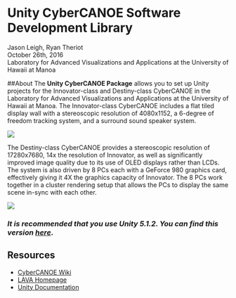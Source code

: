 # Unity CyberCANOE Software Development Library 

Jason Leigh, Ryan Theriot  
October 26th, 2016  
Laboratory for Advanced Visualizations and Applications at the University of Hawaii at Manoa  

##About
The **Unity CyberCANOE Package** allows you to set up Unity projects for the Innovator-class and Destiny-class CyberCANOE in the Laboratory for Advanced Visualizations and Applications at the University of Hawaii at Manoa. The Innovator-class CyberCANOE includes a flat tiled display wall with a stereoscopic resolution of 4080x1152, a 6-degree of freedom tracking system, and a surround sound speaker system.  

<img src="https://github.com/uhmlavalab/CyberCANOE/wiki/images/innovator.png"/>

The Destiny-class CyberCANOE provides a stereoscopic resolution of 17280x7680, 14x the resolution of Innovator, as well as significantly improved image quality due to its use of OLED displays rather than LCDs. The system is also driven by 8 PCs each with a GeForce 980 graphics card, effectively giving it 4X the graphics capacity of Innovator. The 8 PCs work together in a cluster rendering setup that allows the PCs to display the same scene in-sync with each other. 

<img src="https://github.com/uhmlavalab/CyberCANOE/wiki/images/destiny.png"/>

### _It is recommended that you use **Unity 5.1.2**. You can find this version_ [_here_](https://unity3d.com/get-unity/download/archive).

## Resources

* [CyberCANOE Wiki](https://github.com/rctheriot/CyberCANOE/wiki)
* [LAVA Homepage](http://lava.manoa.hawaii.edu/)  
* [Unity Documentation](https://docs.unity3d.com/Manual/index.html)  